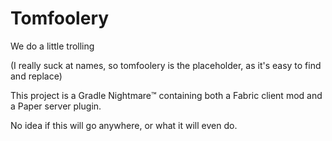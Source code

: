# Tomfoolery

We do a little trolling

(I really suck at names, so tomfoolery is the placeholder, as it's easy to find and replace)

This project is a Gradle Nightmare:tm: containing both a Fabric client mod and a Paper server plugin.

No idea if this will go anywhere, or what it will even do.


